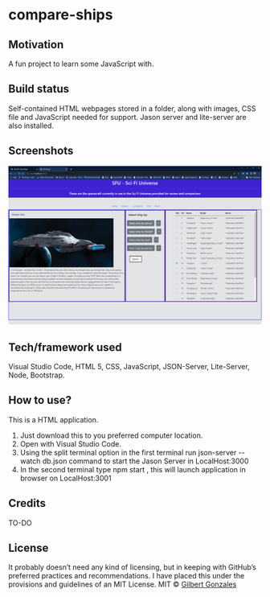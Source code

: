 # compare-ships
## Motivation
A fun project to learn some JavaScript with.
## Build status
Self-contained HTML webpages stored in a folder, along with images, CSS file and JavaScript needed for support. Jason server and lite-server are also installed. 
## Screenshots
![](images/sfu.png)
## Tech/framework used
Visual Studio Code, HTML 5, CSS, JavaScript, JSON-Server, Lite-Server, Node, Bootstrap.
## How to use?
This is a HTML application.
1.	Just download this to you preferred computer location.  
2.	Open with Visual Studio Code.
3.	Using the split terminal option in the first terminal run json-server --watch db.json command to start the Jason Server in LocalHost:3000
4.	In the second terminal type npm start , this will launch application in browser on LocalHost:3001
## Credits
TO-DO
## License
It probably doesn’t need any kind of licensing, but in keeping with GitHub’s preferred practices and recommendations. I have placed this under the provisions and guidelines of an MIT License. 
MIT © [Gilbert Gonzales]()

